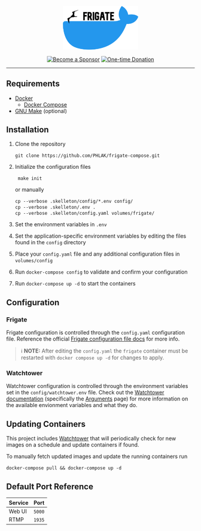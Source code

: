 <p align="center">
    <img src="frigate-compose.png" alt="Frigate Compose" width="40%">
</p>

<p align="center">
    <a href="https://github.com/users/PHLAK/sponsorship"><img src="https://img.shields.io/badge/Become_a-Sponsor-cc4195.svg?style=for-the-badge" alt="Become a Sponsor"></a>
    <a href="https://paypal.me/ChrisKankiewicz"><img src="https://img.shields.io/badge/Make_a-Donation-006bb6.svg?style=for-the-badge" alt="One-time Donation"></a>
</p>

---

Requirements
------------

  - [Docker](https://www.docker.com)
    - [Docker Compose](https://docs.docker.com/compose/)
  - [GNU Make](https://www.gnu.org/software/make/) (optional)

Installation
------------
  
  1. Clone the repository

         git clone https://github.com/PHLAK/frigate-compose.git

  2. Initialize the configuration files

          make init

      or manually

         cp --verbose .skelleton/config/*.env config/
         cp --verbose .skelleton/.env .
         cp --verbose .skelleton/config.yaml volumes/frigate/

  3. Set the environment variables in `.env`

  4. Set the application-specific environment variables by editing the files found in the `config` directory

  5. Place your `config.yaml` file and any additional configuration files in `volumes/config`

  6. Run `docker-compose config` to validate and confirm your configuration

  7. Run `docker-compose up -d` to start the containers

Configuration
-------------

### Frigate

Frigate configuration is controlled through the `config.yaml` configuration 
file. Reference the official [Frigate configuration file docs](https://docs.frigate.video/configuration/index)
for more info.

> ℹ️ **NOTE:** After editing the `config.yaml` the `frigate` container must be 
> restarted with `docker compose up -d` for changes to apply.

### Watchtower

Watchtower configuration is controlled through the environment variables set in
the `config/watchtower.env` file. Check out the [Watchtower documentation](https://containrrr.dev/watchtower/)
(specifically the [Arguments](https://containrrr.dev/watchtower/arguments/) page)
for more information on the available envionment variables and what they do.

Updating Containers
-------------------

This project includes [Watchtower](https://containrrr.dev/watchtower/) that will
periodically check for new images on a schedule and update containers if found.

To manually fetch updated images and update the running containers run

    docker-compose pull && docker-compose up -d

Default Port Reference
----------------------

| Service | Port  |
| ------- | ----- |
| Web UI | `5000` |
| RTMP   | `1935` |
